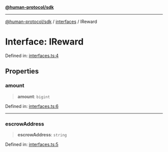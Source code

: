 [**@human-protocol/sdk**](../../README.md)

***

[@human-protocol/sdk](../../modules.md) / [interfaces](../README.md) / IReward

# Interface: IReward

Defined in: [interfaces.ts:4](https://github.com/humanprotocol/human-protocol/blob/379201f0dcf9e31baefdeaf8c2865002114c8394/packages/sdk/typescript/human-protocol-sdk/src/interfaces.ts#L4)

## Properties

### amount

> **amount**: `bigint`

Defined in: [interfaces.ts:6](https://github.com/humanprotocol/human-protocol/blob/379201f0dcf9e31baefdeaf8c2865002114c8394/packages/sdk/typescript/human-protocol-sdk/src/interfaces.ts#L6)

***

### escrowAddress

> **escrowAddress**: `string`

Defined in: [interfaces.ts:5](https://github.com/humanprotocol/human-protocol/blob/379201f0dcf9e31baefdeaf8c2865002114c8394/packages/sdk/typescript/human-protocol-sdk/src/interfaces.ts#L5)
